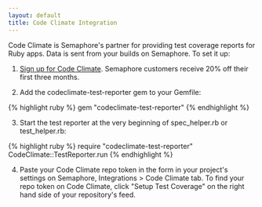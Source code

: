 ```yaml
---
layout: default
title: Code Climate Integration 
---
```


Code Climate is Semaphore's partner for providing test coverage reports for Ruby apps. Data is sent from your builds on Semaphore. To set it up:

1. [Sign up for Code Climate](https://codeclimate.com/partners/semaphore). Semaphore customers receive 20% off their first three months.

2. Add the codeclimate-test-reporter gem to your Gemfile:

{% highlight ruby %}
gem "codeclimate-test-reporter"
{% endhighlight %}

3. Start the test reporter at the very beginning of spec_helper.rb or test_helper.rb:

{% highlight ruby %}
require "codeclimate-test-reporter"
CodeClimate::TestReporter.run
{% endhighlight %}

4. Paste your Code Climate repo token in the form in your project's settings on Semaphore, Integrations > Code Climate tab. To find your repo token on Code Climate, click "Setup Test Coverage" on the right hand side of your repository's feed.
